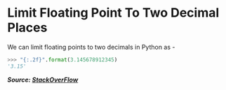 # Limit Floating Point To Two Decimal Places

We can limit floating points to two decimals in Python as -

```python
>>> "{:.2f}".format(3.145678912345)
'3.15'
```

**_Source: [StackOverFlow](https://stackoverflow.com/a/6539677)_**
